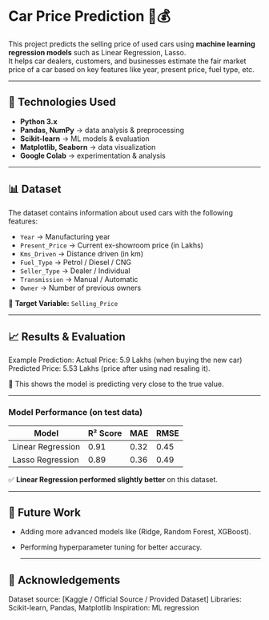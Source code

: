 # Car Price Prediction 🚗💰

This project predicts the selling price of used cars using **machine learning regression models** such as Linear Regression, Lasso.  
It helps car dealers, customers, and businesses estimate the fair market price of a car based on key features like year, present price, fuel type, etc.

---

## 🔧 Technologies Used
- **Python 3.x**
- **Pandas, NumPy** → data analysis & preprocessing  
- **Scikit-learn** → ML models & evaluation  
- **Matplotlib, Seaborn** → data visualization  
- **Google Colab** → experimentation & analysis
  
---

## 📊 Dataset
The dataset contains information about used cars with the following features:

- `Year` → Manufacturing year  
- `Present_Price` → Current ex-showroom price (in Lakhs)  
- `Kms_Driven` → Distance driven (in km)  
- `Fuel_Type` → Petrol / Diesel / CNG  
- `Seller_Type` → Dealer / Individual  
- `Transmission` → Manual / Automatic  
- `Owner` → Number of previous owners  

🔹 **Target Variable:** `Selling_Price`

---

## 📈 Results & Evaluation
Example Prediction:
Actual Price: 5.9 Lakhs (when buying the new car)
Predicted Price: 5.53 Lakhs (price after using nad resaling it).

📌 This shows the model is predicting very close to the true value.

---

### Model Performance (on test data)

| Model              | R² Score | MAE   | RMSE  |
|--------------------|----------|-------|-------|
| Linear Regression  | 0.91     | 0.32  | 0.45  |
| Lasso Regression   | 0.89     | 0.36  | 0.49  |

✅ **Linear Regression performed slightly better** on this dataset.

---

## 🔮 Future Work
- Adding more advanced models like (Ridge, Random Forest, XGBoost).  
- Performing hyperparameter tuning for better accuracy.  

  ---

## 🙌 Acknowledgements
Dataset source: [Kaggle / Official Source / Provided Dataset]
Libraries: Scikit-learn, Pandas, Matplotlib
Inspiration: ML regression 

